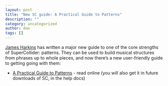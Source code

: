 ```yaml
---
layout: post
title: "New SC guide: A Practical Guide to Patterns"
description: ""
category: uncategorized
author: dan
tags: []
---
```

<p><a href="http://www.dewdrop-world.net/sc3/">James Harkins</a> has written a major new guide to one of the core strengths of SuperCollider: patterns. They can be used to build musical structures from phrases up to whole pieces, and now there&#8217;s a new user-friendly guide to getting going with them:</p>

<ul>
<li><a href="http://supercollider.svn.sourceforge.net/viewvc/supercollider/trunk/build/Help/Streams-Patterns-Events/A%20Practical%20Guide/PG_01_Introduction.html">A Practical Guide to Patterns</a> - read online (you will also get it in future downloads of SC, in the help docs)</li>
</ul>

